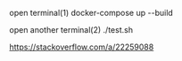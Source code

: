 open terminal(1)
docker-compose up --build

open another terminal(2)
./test.sh

https://stackoverflow.com/a/22259088